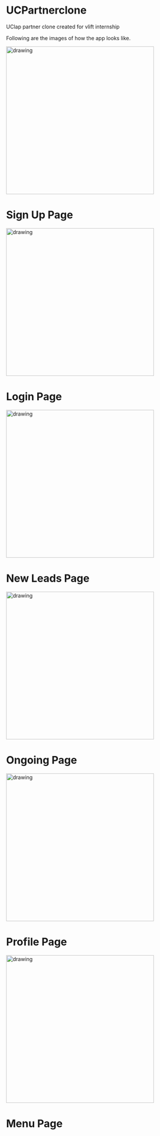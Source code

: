 # UCPartnerclone
UClap partner clone created for vlift internship

Following are the images of how the app looks like.

<img src="Images/sign.jpg" alt="drawing" width="400"/>

<h1> Sign Up Page </h1>

<img src="Images/login.jpg" alt="drawing" width="400"/>

<h1> Login Page </h1>

<img src="Images/new.jpg" alt="drawing" width="400"/>

<h1> New Leads Page </h1>

<img src="Images/ongoing.jpg" alt="drawing" width="400"/>

<h1> Ongoing Page </h1>

<img src="Images/profile.jpg" alt="drawing" width="400"/>

<h1> Profile Page </h1>

<img src="Images/menu.jpg" alt="drawing" width="400"/>

<h1> Menu Page </h1>
